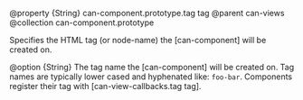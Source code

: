 @property {String} can-component.prototype.tag tag
@parent can-views
@collection can-component.prototype

Specifies the HTML tag (or node-name) the [can-component] will be created on.

@option {String} The tag name the [can-component]
will be created on.  Tag names are typically lower cased and
hyphenated like: `foo-bar`.  Components register their
tag with [can-view-callbacks.tag tag].



